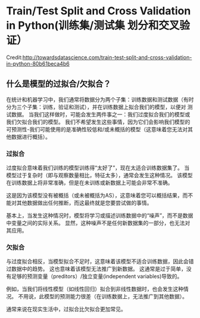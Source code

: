 # Train/Test Split and Cross Validation in Python(训练集/测试集 划分和交叉验证）

Credit:http://towardsdatascience.com/train-test-split-and-cross-validation-in-python-80b61beca4b6

## 什么是模型的过拟合/欠拟合？
在统计和机器学习中，我们通常将数据分为两个子集：训练数据和测试数据（有时分为三个子集：训练，验证和测试），并在训练数据上拟合我们的模型，以便对 测试数据。 当我们这样做时，可能会发生两件事之一：我们过度拟合我们的模型或我们欠拟合我们的模型。 我们不希望发生这些事情，因为它们会影响我们模型的可预测性-我们可能使用的是准确性较低和/或未概括的模型（这意味着您无法对其他数据进行概括）。

### 过拟合
过度拟合意味着我们训练的模型训练得“太好了”，现在太适合训练数据集了。 当模型过于复杂时（即与观察数量相比，特征太多），通常会发生这种情况。 该模型在训练数据上将非常准确，但是在未训练或新数据上可能会非常不准确。

这是因为该模型没有被概括（或未被概括为AS），这意味着您可以概括结果，而不能对其他数据做出任何推断，而这最终就是您要尝试做的事情。

基本上，当发生这种情况时，模型将学习或描述训练数据中的“噪声”，而不是数据中变量之间的实际关系。 显然，这种噪声不是任何新数据集的一部分，也无法对其应用。

### 欠拟合
与过度拟合相反，当模型拟合不足时，这意味着该模型不适合训练数据，因此会错过数据中的趋势。 这也意味着该模型无法推广到新数据。 这通常是过于简单，没有足够的预测变量（preditors）/独立变量(independent variables)导致的。

例如，当我们将线性模型（如线性回归）拟合到非线性数据时，也会发生这种情况。 不用说，此模型的预测能力很差（在训练数据上，无法推广到其他数据）。

通常来说在现实生活中，过拟合比欠拟合更加常见。
